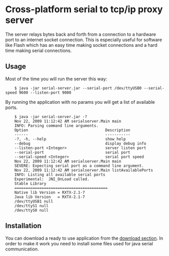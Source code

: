 
Cross-platform serial to tcp/ip proxy server
============================================

The server relays bytes back and forth from a connection to a hardware port to an internet socket connection. This is especially useful for software like Flash which has an easy time making socket connections and a hard time making serial connections.

Usage
-----

Most of the time you will run the server this way:

        $ java -jar serial-server.jar --serial-port /dev/ttyUSB0 --serial-speed 9600 --listen-port 9000

By running the application with no params you will get a list of available ports.

        $ java -jar serial-server.jar -?
        Nov 22, 2009 11:12:42 AM serialserver.Main main
        INFO: Parsing command line arguments.
        Option                                  Description
        ------                                  -----------
        -?, -h, --help                          show help 
        --debug                                 display debug info
        --listen-port <Integer>                 server listen port
        --serial-port                           serial port
        --serial-speed <Integer>                serial port speed
        Nov 22, 2009 11:12:42 AM serialserver.Main main
        SEVERE: Expecting serial port as a command line argument.
        Nov 22, 2009 11:12:42 AM serialserver.Main listAvailablePorts
        INFO: Listing all available serial ports
        Experimental:  JNI_OnLoad called.
        Stable Library
        =========================================
        Native lib Version = RXTX-2.1-7
        Java lib Version   = RXTX-2.1-7
        /dev/ttyUSB1 null
        /dev/ttyS1 null
        /dev/ttyS0 null


Installation
------------

You can download a ready to use application from the [download section](http://github.com/andreisavu/serial-server/downloads). In order to make it work you need to install some files used for java serial communication.  

